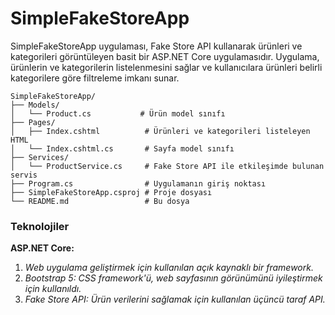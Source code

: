 # SimpleFakeStoreApp
SimpleFakeStoreApp uygulaması, Fake Store API kullanarak ürünleri ve kategorileri görüntüleyen basit bir ASP.NET Core uygulamasıdır. Uygulama, ürünlerin ve kategorilerin listelenmesini sağlar ve kullanıcılara ürünleri belirli kategorilere göre filtreleme imkanı sunar.
```
SimpleFakeStoreApp/
├── Models/
│   └── Product.cs           # Ürün model sınıfı
├── Pages/
│   ├── Index.cshtml          # Ürünleri ve kategorileri listeleyen HTML
│   └── Index.cshtml.cs       # Sayfa model sınıfı
├── Services/
│   └── ProductService.cs     # Fake Store API ile etkileşimde bulunan servis
├── Program.cs                # Uygulamanın giriş noktası
├── SimpleFakeStoreApp.csproj # Proje dosyası
└── README.md                 # Bu dosya
```
### Teknolojiler ###
**ASP.NET Core:** 
1. *Web uygulama geliştirmek için kullanılan açık kaynaklı bir framework.*
2. *Bootstrap 5: CSS framework'ü, web sayfasının görünümünü iyileştirmek için kullanıldı.*
3. *Fake Store API: Ürün verilerini sağlamak için kullanılan üçüncü taraf API.*
